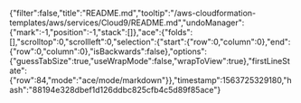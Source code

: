 {"filter":false,"title":"README.md","tooltip":"/aws-cloudformation-templates/aws/services/Cloud9/README.md","undoManager":{"mark":-1,"position":-1,"stack":[]},"ace":{"folds":[],"scrolltop":0,"scrollleft":0,"selection":{"start":{"row":0,"column":0},"end":{"row":0,"column":0},"isBackwards":false},"options":{"guessTabSize":true,"useWrapMode":false,"wrapToView":true},"firstLineState":{"row":84,"mode":"ace/mode/markdown"}},"timestamp":1563725329180,"hash":"88194e328dbef1d126ddbc825cfb4c5d89f85ace"}